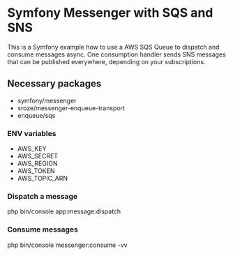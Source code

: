 # Symfony Messenger with SQS and SNS

This is a Symfony example how to use a AWS SQS Queue to dispatch and consume messages async.
One consumption handler sends SNS messages that can be published everywhere, depending on your subscriptions.

## Necessary packages
- symfony/messenger
- sroze/messenger-enqueue-transport
- enqueue/sqs

### ENV variables
- AWS_KEY
- AWS_SECRET
- AWS_REGION
- AWS_TOKEN
- AWS_TOPIC_ARN

### Dispatch a message
php bin/console app:message:dispatch

### Consume  messages
php bin/console messenger:consume -vv


